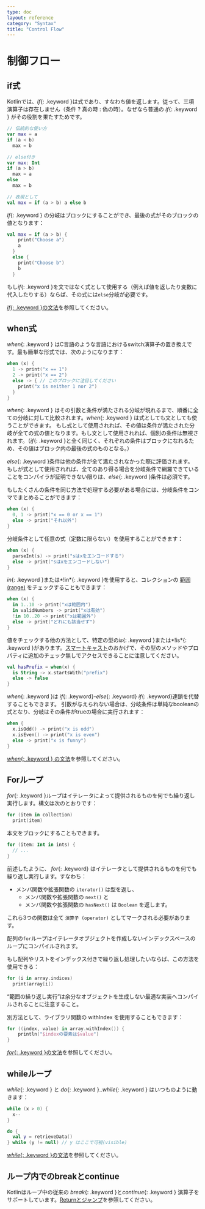 ```yaml
---
type: doc
layout: reference
category: "Syntax"
title: "Control Flow"
---
```


<!--original
---
type: doc
layout: reference
category: "Syntax"
title: "Control Flow"
---
-->

# 制御フロー

<!--original
# Control Flow
-->

## if式

<!--original
## If Expression
-->

Kotlinでは、*if*{: .keyword }は式であり、すなわち値を返します。従って、三項演算子は存在しません（条件 ? 真の時 : 偽の時）。なぜなら普通の *if*{: .keyword } がその役割を果たすためです。

<!--original
In Kotlin, *if*{: .keyword } is an expression, i.e. it returns a value.
Therefore there is no ternary operator (condition ? then : else), because ordinary *if*{: .keyword } works fine in this role.
-->

``` kotlin
// 伝統的な使い方
var max = a 
if (a < b) 
  max = b 
 
// else付き
var max: Int
if (a > b) 
  max = a 
else 
  max = b 
 
// 表現として
val max = if (a > b) a else b
```

<!--original
``` kotlin
// Traditional usage 
var max = a 
if (a < b) 
  max = b 
 
// With else 
var max: Int
if (a > b) 
  max = a 
else 
  max = b 
 
// As expression 
val max = if (a > b) a else b
```
-->

*if*{: .keyword } の分岐はブロックにすることができ、最後の式がそのブロックの値となります：

<!--original
*if*{: .keyword } branches can be blocks, and the last expression is the value of a block:
-->

``` kotlin
val max = if (a > b) { 
    print("Choose a") 
    a 
  } 
  else { 
    print("Choose b") 
    b 
  }
```

<!--original
``` kotlin
val max = if (a > b) { 
    print("Choose a") 
    a 
  } 
  else { 
    print("Choose b") 
    b 
  }
```
-->

もし*if*{: .keyword }を文ではなく式として使用する（例えば値を返したり変数に代入したりする）ならば、その式には`else`分岐が必要です。 

<!--original
If you're using *if*{: .keyword } as an expression rather than a statement (for example, returning its value or
assigning it to a variable), the expression is required to have an `else` branch.
-->

[*if*{: .keyword }の文法](grammar.html#if)を参照してください。

<!--original
See the [grammar for *if*{: .keyword }](grammar.html#if).
-->

## when式

<!--original
## When Expression
-->

*when*{: .keyword } はC言語のような言語におけるswitch演算子の置き換えです。最も簡単な形式では、次のようになります：

<!--original
*when*{: .keyword } replaces the switch operator of C-like languages. In the simplest form it looks like this
-->

``` kotlin
when (x) {
  1 -> print("x == 1")
  2 -> print("x == 2")
  else -> { // このブロックに注目してください
    print("x is neither 1 nor 2")
  }
}
```

<!--original
``` kotlin
when (x) {
  1 -> print("x == 1")
  2 -> print("x == 2")
  else -> { // Note the block
    print("x is neither 1 nor 2")
  }
}
```
-->

*when*{: .keyword } はその引数と条件が満たされる分岐が現れるまで、順番に全ての分岐に対して比較されます。*when*{: .keyword } は式としても文としても使うことができます。 もし式として使用されれば、その値は条件が満たされた分岐が全ての式の値となります。もし文として使用されれば、個別の条件は無視されます。（*if*{: .keyword }と全く同じく、それぞれの条件はブロックになれるため、その値はブロック内の最後の式のものとなる。）

<!--original
*when*{: .keyword } matches its argument against all branches sequentially until some branch condition is satisfied.
*when*{: .keyword } can be used either as an expression or as a statement. If it is used as an expression, the value
of the satisfied branch becomes the value of the overall expression. If it is used as a statement, the values of
individual branches are ignored. (Just like with *if*{: .keyword }, each branch can be a block, and its value
is the value of the last expression in the block.)
-->

*else*{: .keyword }条件は他の条件が全て満たされなかった際に評価されます。 もしが式として使用されれば、全てのあり得る場合を分岐条件で網羅できていることをコンパイラが証明できない限りは、*else*{: .keyword }条件は必須です。

<!--original
The *else*{: .keyword } branch is evaluated if none of the other branch conditions are satisfied.
If *when*{: .keyword } is used as an expression, the *else*{: .keyword } branch is mandatory,
unless the compiler can prove that all possible cases are covered with branch conditions.
-->

もしたくさんの条件を同じ方法で処理する必要がある場合には、分岐条件をコンマでまとめることができます：

<!--original
If many cases should be handled in the same way, the branch conditions may be combined with a comma:
-->

``` kotlin
when (x) {
  0, 1 -> print("x == 0 or x == 1")
  else -> print("それ以外")
}
```

<!--original
``` kotlin
when (x) {
  0, 1 -> print("x == 0 or x == 1")
  else -> print("otherwise")
}
```
-->

分岐条件として任意の式（定数に限らない）を使用することができます：

<!--original
We can use arbitrary expressions (not only constants) as branch conditions
-->

``` kotlin
when (x) {
  parseInt(s) -> print("sはxをエンコードする")
  else -> print("sはxをエンコードしない")
}
```

<!--original
``` kotlin
when (x) {
  parseInt(s) -> print("s encodes x")
  else -> print("s does not encode x")
}
```
-->

*in*{: .keyword }または*!in*{: .keyword }を使用すると、コレクションの [範囲 (range)](ranges.html) をチェックすることもできます： 

<!--original
We can also check a value for being *in*{: .keyword } or *!in*{: .keyword } a [range](ranges.html) or a collection:
-->

``` kotlin
when (x) {
  in 1..10 -> print("xは範囲内")
  in validNumbers -> print("xは有効")
  !in 10..20 -> print("xは範囲外")
  else -> print("どれにも該当せず")
}
```

<!--original
``` kotlin
when (x) {
  in 1..10 -> print("x is in the range")
  in validNumbers -> print("x is valid")
  !in 10..20 -> print("x is outside the range")
  else -> print("none of the above")
}
```
-->

値をチェックする他の方法として、特定の型の*is*{: .keyword }または*!is*{: .keyword }があります。[スマートキャスト](typecasts.html#smart-casts)のおかげで、その型のメソッドやプロパティに追加のチェック無しでアクセスできることに注意してください。

<!--original
Another possibility is to check that a value *is*{: .keyword } or *!is*{: .keyword } of a particular type. Note that,
due to [smart casts](typecasts.html#smart-casts), you can access the methods and properties of the type without
any extra checks.
-->

```kotlin
val hasPrefix = when(x) {
  is String -> x.startsWith("prefix")
  else -> false
}
```

<!--original
```kotlin
val hasPrefix = when(x) {
  is String -> x.startsWith("prefix")
  else -> false
}
```
-->

*when*{: .keyword }は *if*{: .keyword}-*else*{: .keyword} *if*{: .keyword}連鎖を代替することもできます。 引数が与えられない場合は、分岐条件は単純なbooleanの式となり、分岐はその条件がtrueの場合に実行されます：

<!--original
*when*{: .keyword } can also be used as a replacement for an *if*{: .keyword }-*else*{: .keyword } *if*{: .keyword } chain.
If no argument is supplied, the branch conditions are simply boolean expressions, and a branch is executed when its condition is true:
-->

``` kotlin
when {
  x.isOdd() -> print("x is odd")
  x.isEven() -> print("x is even")
  else -> print("x is funny")
}
```

<!--original
``` kotlin
when {
  x.isOdd() -> print("x is odd")
  x.isEven() -> print("x is even")
  else -> print("x is funny")
}
```
-->

[*when*{: .keyword } の文法](grammar.html#when)を参照してください。

<!--original
See the [grammar for *when*{: .keyword }](grammar.html#when).

-->

## Forループ

<!--original
## For Loops
-->

*for*{: .keyword }ループはイテレータによって提供されるものを何でも繰り返し実行します。構文は次のとおりです：

<!--original
*for*{: .keyword } loop iterates through anything that provides an iterator. The syntax is as follows:
-->

``` kotlin
for (item in collection)
  print(item)
```

<!--original
``` kotlin
for (item in collection)
  print(item)
```
-->

本文をブロックにすることもできます。

<!--original
The body can be a block.
-->

``` kotlin
for (item: Int in ints) {
  // ...
}
```

<!--original
``` kotlin
for (item: Int in ints) {
  // ...
}
```
-->

前述したように、 *for*{: .keyword} はイテレータとして提供されるものを何でも繰り返し実行します。すなわち：

<!--original
As mentioned before, *for*{: .keyword } iterates through anything that provides an iterator, i.e.
-->

* メンバ関数や拡張関数の `iterator()` は型を返し、
  * メンバ関数や拡張関数の `next()` と
  * メンバ関数や拡張関数の `hasNext()` は `Boolean` を返します。

<!--original
* has a member- or extension-function `iterator()`, whose return type
  * has a member- or extension-function `next()`, and
  * has a member- or extension-function `hasNext()` that returns `Boolean`.
-->

これら3つの関数は全て `演算子 (operator)` としてマークされる必要があります。

<!--original
All of these three functions need to be marked as `operator`.
-->

配列の`for`ループはイテレータオブジェクトを作成しないインデックスベースのループにコンパイルされます。

<!--original
A `for` loop over an array is compiled to an index-based loop that does not create an iterator object.
-->

もし配列やリストをインデックス付きで繰り返し処理したいならば、この方法を使用できる： 

<!--original
If you want to iterate through an array or a list with an index, you can do it this way:
-->

``` kotlin
for (i in array.indices)
  print(array[i])
```

<!--original
``` kotlin
for (i in array.indices)
  print(array[i])
```
-->

“範囲の繰り返し実行”は余分なオブジェクトを生成しない最適な実装へコンパイルされることに注意すること。

<!--original
Note that this "iteration through a range" is compiled down to optimal implementation with no extra objects created.
-->

別方法として、ライブラリ関数の withIndex を使用することもできます：

<!--original
Alternatively, you can use the `withIndex` library function:
-->

``` kotlin
for ((index, value) in array.withIndex()) {
    println("$indexの要素は$value")
}
```

<!--original
``` kotlin
for ((index, value) in array.withIndex()) {
    println("the element at $index is $value")
}
```
-->

[*for*{: .keyword }の文法](grammar.html#for)を参照してください。

<!--original
See the [grammar for *for*{: .keyword }](grammar.html#for).
-->

## whileループ

<!--original
## While Loops
-->

*while*{: .keyword } と *do*{: .keyword }..*while*{: .keyword } はいつものように動きます：

<!--original
*while*{: .keyword } and *do*{: .keyword }..*while*{: .keyword } work as usual
-->

``` kotlin
while (x > 0) {
  x--
}

do {
  val y = retrieveData()
} while (y != null) // y はここで可視(visible)
```

<!--original
``` kotlin
while (x > 0) {
  x--
}

do {
  val y = retrieveData()
} while (y != null) // y is visible here!
```
-->

[*while*{: .keyword }の文法](grammar.html#while)を参照してください。

<!--original
See the [grammar for *while*{: .keyword }](grammar.html#while).
-->

## ループ内でのbreakとcontinue

<!--original
## Break and continue in loops
-->

Kotlinはループ中の従来の *break*{: .keyword }と*continue*{: .keyword } 演算子をサポートしています。[Returnとジャンプ](returns.html)を参照してください。

<!--original
Kotlin supports traditional *break*{: .keyword } and *continue*{: .keyword } operators in loops. See [Returns and jumps](returns.html).
-->